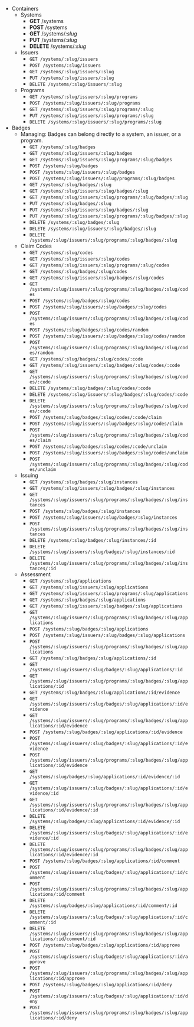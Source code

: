 * Containers
  * Systems
    * **GET** /systems
    * **POST** /systems
    * **GET** /systems/*:slug*
    * **PUT** /systems/*:slug*
    * **DELETE** /systems/*:slug*
  * Issuers
    * `GET /systems/:slug/issuers`
    * `POST /systems/:slug/issuers`
    * `GET /systems/:slug/issuers/:slug`
    * `PUT /systems/:slug/issuers/:slug`
    * `DELETE /systems/:slug/issuers/:slug`
  * Programs
    * `GET /systems/:slug/issuers/:slug/programs`
    * `POST /systems/:slug/issuers/:slug/programs`
    * `GET /systems/:slug/issuers/:slug/programs/:slug`
    * `PUT /systems/:slug/issuers/:slug/programs/:slug`
    * `DELETE /systems/:slug/issuers/:slug/programs/:slug`
* Badges
  * Managing: Badges can belong directly to a system, an issuer, or a program.
    * `GET /systems/:slug/badges`
    * `GET /systems/:slug/issuers/:slug/badges`
    * `GET /systems/:slug/issuers/:slug/programs/:slug/badges`
    * `POST /systems/:slug/badges`
    * `POST /systems/:slug/issuers/:slug/badges`
    * `POST /systems/:slug/issuers/:slug/programs/:slug/badges`
    * `GET /systems/:slug/badges/:slug`
    * `GET /systems/:slug/issuers/:slug/badges/:slug`
    * `GET /systems/:slug/issuers/:slug/programs/:slug/badges/:slug`
    * `PUT /systems/:slug/badges/:slug`
    * `PUT /systems/:slug/issuers/:slug/badges/:slug`
    * `PUT /systems/:slug/issuers/:slug/programs/:slug/badges/:slug`
    * `DELETE /systems/:slug/badges/:slug`
    * `DELETE /systems/:slug/issuers/:slug/badges/:slug`
    * `DELETE /systems/:slug/issuers/:slug/programs/:slug/badges/:slug`
  * Claim Codes
    * `GET /systems/:slug/codes`
    * `GET /systems/:slug/issuers/:slug/codes`
    * `GET /systems/:slug/issuers/:slug/programs/:slug/codes`
    * `GET /systems/:slug/badges/:slug/codes`
    * `GET /systems/:slug/issuers/:slug/badges/:slug/codes`
    * `GET /systems/:slug/issuers/:slug/programs/:slug/badges/:slug/codes`
    * `POST /systems/:slug/badges/:slug/codes`
    * `POST /systems/:slug/issuers/:slug/badges/:slug/codes`
    * `POST /systems/:slug/issuers/:slug/programs/:slug/badges/:slug/codes`
    * `POST /systems/:slug/badges/:slug/codes/random`
    * `POST /systems/:slug/issuers/:slug/badges/:slug/codes/random`
    * `POST /systems/:slug/issuers/:slug/programs/:slug/badges/:slug/codes/random`
    * `GET /systems/:slug/badges/:slug/codes/:code`
    * `GET /systems/:slug/issuers/:slug/badges/:slug/codes/:code`
    * `GET /systems/:slug/issuers/:slug/programs/:slug/badges/:slug/codes/:code`
    * `DELETE /systems/:slug/badges/:slug/codes/:code`
    * `DELETE /systems/:slug/issuers/:slug/badges/:slug/codes/:code`
    * `DELETE /systems/:slug/issuers/:slug/programs/:slug/badges/:slug/codes/:code`
    * `POST /systems/:slug/badges/:slug/codes/:code/claim`
    * `POST /systems/:slug/issuers/:slug/badges/:slug/codes/claim`
    * `POST /systems/:slug/issuers/:slug/programs/:slug/badges/:slug/codes/claim`
    * `POST /systems/:slug/badges/:slug/codes/:code/unclaim`
    * `POST /systems/:slug/issuers/:slug/badges/:slug/codes/unclaim`
    * `POST /systems/:slug/issuers/:slug/programs/:slug/badges/:slug/codes/unclaim`
  * Issuing
    * `GET /systems/:slug/badges/:slug/instances`
    * `GET /systems/:slug/issuers/:slug/badges/:slug/instances`
    * `GET /systems/:slug/issuers/:slug/programs/:slug/badges/:slug/instances`
    * `POST /systems/:slug/badges/:slug/instances`
    * `POST /systems/:slug/issuers/:slug/badges/:slug/instances`
    * `POST /systems/:slug/issuers/:slug/programs/:slug/badges/:slug/instances`
    * `DELETE /systems/:slug/badges/:slug/instances/:id`
    * `DELETE /systems/:slug/issuers/:slug/badges/:slug/instances/:id`
    * `DELETE /systems/:slug/issuers/:slug/programs/:slug/badges/:slug/instances/:id`
  * Assessment
    * `GET /systems/:slug/applications`
    * `GET /systems/:slug/issuers/:slug/applications`
    * `GET /systems/:slug/issuers/:slug/programs/:slug/applications`
    * `GET /systems/:slug/badges/:slug/applications`
    * `GET /systems/:slug/issuers/:slug/badges/:slug/applications`
    * `GET /systems/:slug/issuers/:slug/programs/:slug/badges/:slug/applications`
    * `POST /systems/:slug/badges/:slug/applications`
    * `POST /systems/:slug/issuers/:slug/badges/:slug/applications`
    * `POST /systems/:slug/issuers/:slug/programs/:slug/badges/:slug/applications`
    * `GET /systems/:slug/badges/:slug/applications/:id`
    * `GET /systems/:slug/issuers/:slug/badges/:slug/applications/:id`
    * `GET /systems/:slug/issuers/:slug/programs/:slug/badges/:slug/applications/:id`
    * `GET /systems/:slug/badges/:slug/applications/:id/evidence`
    * `GET /systems/:slug/issuers/:slug/badges/:slug/applications/:id/evidence`
    * `GET /systems/:slug/issuers/:slug/programs/:slug/badges/:slug/applications/:id/evidence`
    * `POST /systems/:slug/badges/:slug/applications/:id/evidence`
    * `POST /systems/:slug/issuers/:slug/badges/:slug/applications/:id/evidence`
    * `POST /systems/:slug/issuers/:slug/programs/:slug/badges/:slug/applications/:id/evidence`
    * `GET /systems/:slug/badges/:slug/applications/:id/evidence/:id`
    * `GET /systems/:slug/issuers/:slug/badges/:slug/applications/:id/evidence/:id`
    * `GET /systems/:slug/issuers/:slug/programs/:slug/badges/:slug/applications/:id/evidence/:id`
    * `DELETE /systems/:slug/badges/:slug/applications/:id/evidence/:id`
    * `DELETE /systems/:slug/issuers/:slug/badges/:slug/applications/:id/evidence/:id`
    * `DELETE /systems/:slug/issuers/:slug/programs/:slug/badges/:slug/applications/:id/evidence/:id`
    * `POST /systems/:slug/badges/:slug/applications/:id/comment`
    * `POST /systems/:slug/issuers/:slug/badges/:slug/applications/:id/comment`
    * `POST /systems/:slug/issuers/:slug/programs/:slug/badges/:slug/applications/:id/comment`
    * `DELETE /systems/:slug/badges/:slug/applications/:id/comment/:id`
    * `DELETE /systems/:slug/issuers/:slug/badges/:slug/applications/:id/comment/:id`
    * `DELETE /systems/:slug/issuers/:slug/programs/:slug/badges/:slug/applications/:id/comment/:id`
    * `POST /systems/:slug/badges/:slug/applications/:id/approve`
    * `POST /systems/:slug/issuers/:slug/badges/:slug/applications/:id/approve`
    * `POST /systems/:slug/issuers/:slug/programs/:slug/badges/:slug/applications/:id/approve`
    * `POST /systems/:slug/badges/:slug/applications/:id/deny`
    * `POST /systems/:slug/issuers/:slug/badges/:slug/applications/:id/deny`
    * `POST /systems/:slug/issuers/:slug/programs/:slug/badges/:slug/applications/:id/deny`
